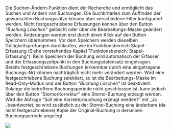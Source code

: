 Die Suchen-Ändern-Funktion dient der Recherche und ermöglicht das Suchen und Ändern von Buchungen. Die Suchkriterien zum Auffinden der
gewünschten Buchungssätze können über verschiedene Filter konfiguriert werden. Nicht festgeschriebene Erfassungen können über
den Button _"Buchung Löschen"_ gelöscht oder über die Bearbeitungs-Maske geändert werden. Änderungen werden erst durch
einen Klick auf den Button _Speichern_ übernommen. Vor dem Speichern werden dieselben Gültigkeitsprüfungen durchlaufen, wie im
Funktionsbereich Stapel-Erfassung (Siehe vorstehendes Kapitel "Funktionsbereich: Stapel-Erfassung"). Beim Speichern der Buchung wird automatisch der
Erfasser und der Erfassungszeitpunkt in den Buchungsdatensatz eingetragen. Bereits festgeschriebene Buchungen (erkennbar durch eine eingetragene
Buchungs-Nr) können nachträglich nicht mehr verändert werden. Wird eine festgeschriebene Buchung selektiert, so ist die Bearbeitungs-Maske
im Read-Only-Modus und der Button _"Buchung Löschen"_ ist deaktiviert. Solange die betroffene Buchungsperiode nicht geschlossen ist, kann
jedoch über den Button "Storno/Korrektur" eine Storno-Buchung erzeugt werden. Wird die Abfrage "Soll eine Korrekturbuchung erzeugt werden?" mit	_Ja _beantwortet, so wird zusätzlich zu der Storno-Buchung eine änderbare (da nicht festgeschriebene) Kopie der Original-Buchung in
derselben Buchungsperiode angelegt.

![](http://xpecto.github.io/docs/img/img083.png)
